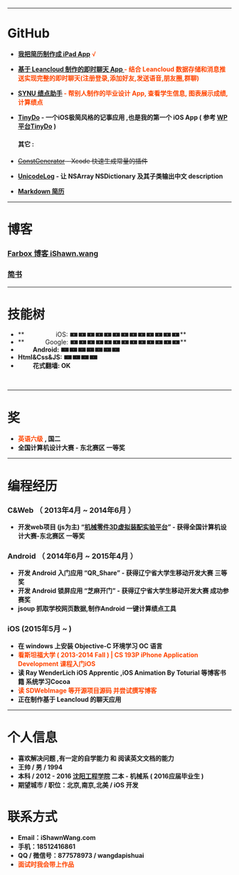 
---
# GitHub

- **[我把简历制作成 iPad App](https://github.com/iShawnWang/MyResume)**  <font color=#FF4500 >√</font>

- <font color=#FF4500 >**[基于 Leancloud 制作的即时聊天 App ](https://github.com/iShawnWang/PiChat)  - 结合 Leancloud 数据存储和消息推送实现完整的即时聊天(注册登录,添加好友,发送语音,朋友圈,群聊)**</font>

- <font color=#FF4500 >**[SYNU 绩点助手](https://github.com/iShawnWang/GPAQuery) - 帮别人制作的毕业设计 App, 查看学生信息, 图表展示成绩, 计算绩点**</font>

- **[TinyDo](https://github.com/iShawnWang/TinyDo) - 一个iOS极简风格的记事应用 ,也是我的第一个 iOS App  ( 参考 [WP平台TinyDo](http://www.windowsphone.com/zh-cn/store/app/tinydo/ea0f699d-f6c0-4008-a228-8d9d1974c2c6) )**  

  #### 其它 :

- ~~[ConstGenerator](https://github.com/iShawnWang/ConstGenerator) - Xcode 快速生成常量的插件~~

- **[UnicodeLog](https://github.com/iShawnWang/UnicodeLog) - 让 NSArray NSDictionary 及其子类输出中文 description**

- **[Markdown 简历](https://github.com/iShawnWang/Resume.md)**

---


# 博客

### [Farbox 博客 iShawn.wang](http://ishawn.wang)


### [简书](http://www.jianshu.com/users/192cd7521ac8/latest_articles)

---

# 技能树

- **                  iOS: 🀰🀰🀰🀰🀰🀰🀰🀰🀰🀰🀰🀰🀰**
- **            Google: 🀰🀰🀰🀰🀰🀰🀰🀰🀰🀰🀰🀰🀰**
- **&nbsp;&nbsp;&nbsp;&nbsp;&nbsp;&nbsp;&nbsp;&nbsp;&nbsp;&nbsp;Android: 🀰🀰🀰🀰🀰🀰🀰**
- **Html&Css&JS: 🀰🀰🀰🀰**
- **&nbsp;&nbsp;&nbsp;&nbsp;&nbsp;&nbsp;&nbsp;&nbsp;&nbsp;&nbsp;花式翻墙: OK**

<br/>

---

# 奖

- <font color=#FF4500 >**英语六级**</font> **, 国二**
- **全国计算机设计大赛 - 东北赛区 一等奖**

---

# 编程经历

###     C&Web （ 2013年4月 ~ 2014年6月 ）

- **开发web项目 (js为主) “[机械零件3D虚拟装配实验平台](https://github.com/iShawnWang/Mechanical-Part-Assemble-Virtual-experiment-platform)” - 获得全国计算机设计大赛-东北赛区 一等奖**

###     Android （ 2014年6月 ~ 2015年4月 ）

- **开发 Android 入门应用 “QR_Share” - 获得辽宁省大学生移动开发大赛 三等奖**
- **开发 Android 锁屏应用 “芝麻开门” - 获得辽宁省大学生移动开发大赛 成功参赛奖**
- **jsoup 抓取学校网页数据,制作Android 一键计算绩点工具**

###     iOS (2015年5月 ~ )

- **在 windows 上安装 Objective-C 环境学习 OC 语言**
- <font color=#FF4500 >**看斯坦福大学 ( 2013-2014 Fall ) | CS 193P iPhone Application Development 课程入门iOS**</font>
- **读 Ray WenderLich iOS Apprentic ,iOS Animation By Toturial 等博客书籍 系统学习Cocoa** 
- <font color=#FF4500 >**读 SDWebImage 等开源项目源码 并尝试撰写博客**</font>
- **正在制作基于 Leancloud 的聊天应用**

---

# 个人信息

- **喜欢解决问题 ,有一定的自学能力 和 阅读英文文档的能力**
- **王帅 / 男 / 1994**
- **本科 / 2012 - 2016 [沈阳工程学院](http://www.sie.edu.cn)  二本 - 机械系 ( 2016应届毕业生 )**
- **期望城市 / 职位：北京,南京,北美 / iOS 开发**

# 联系方式

- **Email：iShawnWang.com**
- **手机：18512416861**
- **QQ / 微信号：877578973 / wangdapishuai**
- <font color=#FF4500 >**面试时我会带上作品**</font>